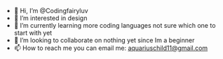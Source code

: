 - 👋 Hi, I’m @Codingfairyluv
- 👀 I’m interested in design
- 🌱 I’m currently learning more coding languages not sure which one to start with yet
- 💞️ I’m looking to collaborate on nothing yet since Im a beginner
- 📫 How to reach me you can email me: aquariuschild11@gmail.com

<!---
Codingfairyluv/Codingfairyluv is a ✨ special ✨ repository because its `README.md` (this file) appears on your GitHub profile.
You can click the Preview link to take a look at your changes.
--->
